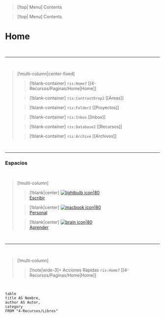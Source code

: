 
> [!top| Menu]
> Contents

> [!top| Menu]
> Contents


# **Home**

<br>

---
<br>

> [!multi-column|center-fixed]
>
>> [!blank-container]
>> `ris:Home7` [[4-Recursos/Paginas/Home|Home]]
>
>> [!blank-container]
>> `ris:ContrastDrop2` [[Áreas]]
>
>> [!blank-container]
>> `ris:Folder2` [[Proyectos]]
>
>> [!blank-container]
>> `ris:Inbox` [[Inbox]]
>
>> [!blank-container]
>> `ris:Database2` [[Recursos]]
>
>> [!blank-container]
>> `ris:Archive` [[Archivos]]

<br>

---
### Espacios
<br>

> [!multi-column]
>
>> [!blank|center]
>> [![lightbulb icon|80](https://img.icons8.com/ios/100/FFFFFF/pencil.png) <br/> Escribir](4-Recursos/Páginas/Escribir)
>
>>[!blank|center]
>> [![macbook icon|80](https://img.icons8.com/ios/250/FFFFFF/body.png) <br/> Personal](4-Recursos/Páginas/Personal)
>
>> [!blank|center]
>> [![brain icon|80](https://img.icons8.com/ios/250/FFFFFF/book.png) <br/> Aprender](4-Recursos/Páginas/Aprender)

<br>

___

<br>


> [!multi-column]
>
>> [!note|wide-3]+ Acciones Rápidas
>> `ris:Home7` [[4-Recursos/Paginas/Home|Home]]


<br>

```dataview
table
title AS Nombre,
author AS Autor,
category
FROM "4-Recursos/Libros"
```


















